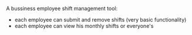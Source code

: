  A bussiness employee shift management tool:

 - each employee can submit and remove shifts (very basic functionality)
 - each employee can view his monthly shifts or everyone's